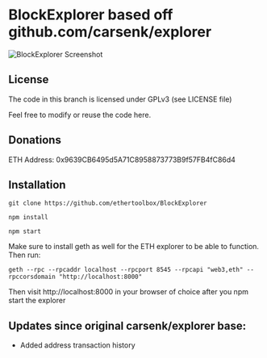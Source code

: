 # BlockExplorer based off github.com/carsenk/explorer

![BlockExplorer Screenshot](http://i.imgur.com/C61Ad7w.jpg)

## License

The code in this branch is licensed under GPLv3 (see LICENSE file)

Feel free to modify or reuse the code here.

## Donations

ETH Address: 0x9639CB6495d5A71C8958873773B9f57FB4fC86d4

## Installation

`git clone https://github.com/ethertoolbox/BlockExplorer`

`npm install`

`npm start`

Make sure to install geth as well for the ETH explorer to be able to function. Then run:

`geth --rpc --rpcaddr localhost --rpcport 8545 --rpcapi "web3,eth" --rpccorsdomain "http://localhost:8000"`

Then visit http://localhost:8000 in your browser of choice after you npm start the explorer

## Updates since original carsenk/explorer base:

- Added address transaction history
